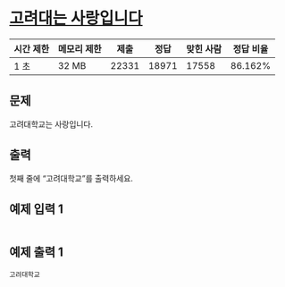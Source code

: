 # [고려대는 사랑입니다](https://www.acmicpc.net/problem/11942)

| 시간 제한 | 메모리 제한 | 제출 | 정답 | 맞힌 사람 | 정답 비율 |
| --- | --- | --- | --- | --- | --- |
| 1 초 | 32 MB | 22331 | 18971 | 17558 | 86.162% |

## 문제

고려대학교는 사랑입니다.

## 출력

첫째 줄에 “고려대학교”를 출력하세요.

## 예제 입력 1

```

```

## 예제 출력 1

```
고려대학교
```
